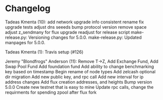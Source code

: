 Changelog
=========

Tadeas Kmenta (10):
      add network upgrade info
      consistent rename
      fix upgrade tests
      adjust dns seeeds
      bump protocol version
      remove space
      adjust z_sendmany for flux upgrade
      readjust for release script
      make-release.py: Versioning changes for 5.0.0.
      make-release.py: Updated manpages for 5.0.0.

Tadeas Kmenta (1):
      Travis setup (#126)

Jeremy "Blondfrogs" Anderson (11):
      Remove T->Z, Add Exchange Fund, Add Swap Pool Fund
      Add foundation fund
      Add ability to change benchmarking key based on timestamp
      Begin rename of node types
      Add zelcash optional dir migration
      Add new public key, and rpc call
      Add new interval for ip address changes
      Add flux creation addresses, and heights
      Bump version 5.0.0
      Create new testnet that is easy to mine
      Update rpc calls, change the requirments for spending zpool after flux fork

